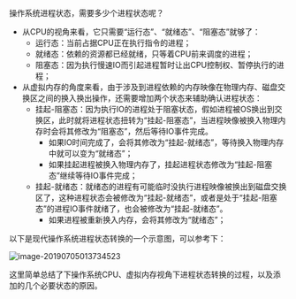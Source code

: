操作系统进程状态，需要多少个进程状态呢？

- 从CPU的视角来看，它只需要“运行态”、“就绪态”、“阻塞态”就够了：
  - 运行态：当前占据CPU正在执行指令的进程；
  - 就绪态：依赖的资源都已经就绪，只等着CPU前来调度的进程；
  - 阻塞态：因为执行慢速IO而引起进程暂时让出CPU控制权、暂停执行的进程；
- 从虚拟内存的角度来看，由于涉及到进程依赖的内存映像在物理内存、磁盘交换区之间的换入换出操作，还需要增加两个状态来辅助确认进程状态：
  - 挂起-阻塞态：因为执行IO的进程处于阻塞状态，假如进程被OS换出到交换区，此时就将进程状态扭转为“挂起-阻塞态”，当进程映像被换入物理内存时会将其修改为“阻塞态”，然后等待IO事件完成。
    - 如果IO时间完成了，会将其修改为“挂起-就绪态”，等待换入物理内存中就可以变为“就绪态”；
    - 如果挂起进程被换入物理内存了，挂起进程状态修改为“挂起-阻塞态”继续等待IO事件完成；
  - 挂起-就绪态：就绪态的进程有可能临时没执行进程映像被换出到磁盘交换区了，这种进程状态会被修改为“挂起-就绪态”，或者是处于“挂起-阻塞态”的进程IO事件就绪了，也会被修改为“挂起-就绪态”。
    - 如果进程被重新换入内存，会将其修改为“就绪态”；

以下是现代操作系统进程状态转换的一个示意图，可以参考下：

![image-20190705013734523](assets/image-20190705013734523.png)



这里简单总结了下操作系统CPU、虚拟内存视角下进程状态转换的过程，以及添加的几个必要状态的原因。